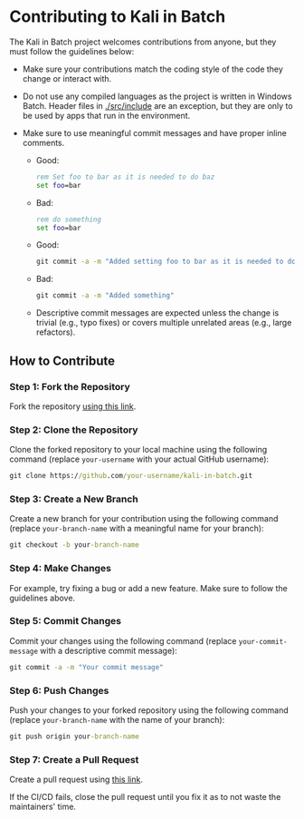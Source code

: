 # Contributing to Kali in Batch

The Kali in Batch project welcomes contributions from anyone, but they must follow the guidelines below:

* Make sure your contributions match the coding style of the code they change or interact with.
* Do not use any compiled languages as the project is written in Windows Batch. Header files in [./src/include](./src/include/) are an exception, but they are only to be used by apps that run in the environment.
* Make sure to use meaningful commit messages and have proper inline comments.

  * Good:

    ```bat
    rem Set foo to bar as it is needed to do baz
    set foo=bar
    ```

  * Bad:

    ```bat
    rem do something
    set foo=bar
    ```
  
  * Good:

    ```bat
    git commit -a -m "Added setting foo to bar as it is needed to do baz"
    ```
  
  * Bad:

    ```bat
    git commit -a -m "Added something"
    ```

  * Descriptive commit messages are expected unless the change is trivial (e.g., typo fixes) or covers multiple unrelated areas (e.g., large refactors).

## How to Contribute

### Step 1: Fork the Repository

Fork the repository [using this link](https://github.com/Kali-in-Batch/kali-in-batch/fork).

### Step 2: Clone the Repository

Clone the forked repository to your local machine using the following command (replace `your-username` with your actual GitHub username):

```bat
git clone https://github.com/your-username/kali-in-batch.git
```

### Step 3: Create a New Branch

Create a new branch for your contribution using the following command (replace `your-branch-name` with a meaningful name for your branch):

```bat
git checkout -b your-branch-name
```

### Step 4: Make Changes

For example, try fixing a bug or add a new feature. Make sure to follow the guidelines above.

### Step 5: Commit Changes

Commit your changes using the following command (replace `your-commit-message` with a descriptive commit message):

```bat
git commit -a -m "Your commit message"
```

### Step 6: Push Changes

Push your changes to your forked repository using the following command (replace `your-branch-name` with the name of your branch):

```bat
git push origin your-branch-name
```

### Step 7: Create a Pull Request

Create a pull request using [this link](https://github.com/Kali-in-Batch/kali-in-batch/compare).

If the CI/CD fails, close the pull request until you fix it as to not waste the maintainers' time.

